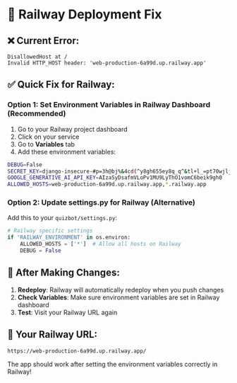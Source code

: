 # 🚀 Railway Deployment Fix

## ❌ Current Error:
```
DisallowedHost at /
Invalid HTTP_HOST header: 'web-production-6a99d.up.railway.app'
```

## ✅ Quick Fix for Railway:

### **Option 1: Set Environment Variables in Railway Dashboard** (Recommended)

1. Go to your Railway project dashboard
2. Click on your service
3. Go to **Variables** tab
4. Add these environment variables:

```bash
DEBUG=False
SECRET_KEY=django-insecure-#p=3h@bj%&4cd(^y8gh655ey8q_q^&tl+l_=pt70wjljc3sw8_
GOOGLE_GENERATIVE_AI_API_KEY=AIzaSyDsafmVLoPv1MU9LyThO1vomC6beik9gh0
ALLOWED_HOSTS=web-production-6a99d.up.railway.app,*.railway.app
```

### **Option 2: Update settings.py for Railway** (Alternative)

Add this to your `quizbot/settings.py`:

```python
# Railway specific settings
if 'RAILWAY_ENVIRONMENT' in os.environ:
    ALLOWED_HOSTS = ['*']  # Allow all hosts on Railway
    DEBUG = False
```

## 🔄 After Making Changes:

1. **Redeploy**: Railway will automatically redeploy when you push changes
2. **Check Variables**: Make sure environment variables are set in Railway dashboard
3. **Test**: Visit your Railway URL again

## 🎯 Your Railway URL:
`https://web-production-6a99d.up.railway.app/`

The app should work after setting the environment variables correctly in Railway!
